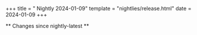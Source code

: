 +++
title = " Nightly 2024-01-09"
template = "nightlies/release.html"
date = 2024-01-09
+++

** Changes since nightly-latest **
